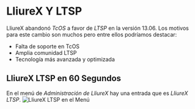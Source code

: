LliureX Y LTSP
==============


LliureX abandonó *TcOS* a favor de *LTSP* en la versión 13.06. Los motivos para este cambio son muchos pero entre ellos podríamos destacar:

* Falta de soporte en TcOS
* Amplia comunidad LTSP
* Tecnología más avanzada y optimizada

LliureX LTSP en 60 Segundos
---------------------------

En el menú de *Administración de LliureX* hay una entrada que es *LliureX LTSP*.
![LliureX LTSP en el Menú][lliurex-ltsp-menu]



[lliurex-ltsp-menu]: https://raw.github.com/aberlanas/lliurex-facil/master/imgs/lliurex-mirror/lliurex_ltsp_menu.png "LliureX LTSP"
